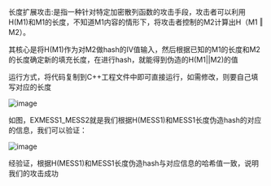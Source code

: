 长度扩展攻击:是指一种针对特定加密散列函数的攻击手段，攻击者可以利用H(M1)和M1的长度，不知道M1内容的情形下，将攻击者控制的M2计算出H（M1 ‖ M2）。

其核心是将H(M1)作为对M2做hash的IV值输入，然后根据已知的M1的长度和M2的长度确定新的填充长度，在进行hash，就能得到伪造的H(M1||M2)的值

运行方式，将代码复制到C++工程文件中即可直接运行，如需修改，则要自己填写对应的长度

![image](https://user-images.githubusercontent.com/104297950/181804366-e58c0001-ff50-4eb9-916a-b9ae8a9f8b92.png)

如图，EXMESS1_MESS2就是我们根据H(MESS1)和MESS1长度伪造hash的对应的信息，我们可以验证：

![image](https://user-images.githubusercontent.com/104297950/181804621-baa2ccb3-1bab-4ae0-8219-d720086b00a7.png)

经验证，根据H(MESS1)和MESS1长度伪造hash与对应信息的哈希值一致，说明我们的攻击成功
